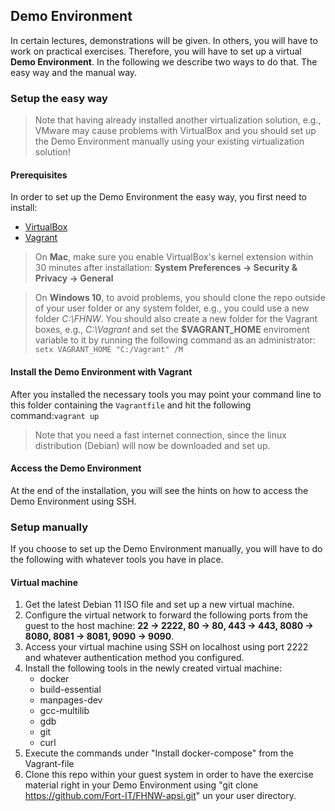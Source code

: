 ## Demo Environment
In certain lectures, demonstrations will be given. In others, you will have to work on practical exercises. Therefore, you will have to set up a virtual **Demo Environment**. In the following we describe two ways to do that. The easy way and the manual way.

### Setup the easy way
> Note that having already installed another virtualization solution, e.g., VMware may cause problems with VirtualBox and you should set up the Demo Environment manually using your existing virtualization solution!

#### Prerequisites
In order to set up the Demo Environment the easy way, you first need to install:

- [VirtualBox](https://www.virtualbox.org/wiki/Downloads)
- [Vagrant](https://www.vagrantup.com/downloads)

> On **Mac**, make sure you enable VirtualBox's kernel extension within 30 minutes after installation: **System Preferences → Security & Privacy → General**

> On **Windows 10**, to avoid problems, you should clone the repo outside of your user folder or any system folder, e.g., you could use a new folder *C:\FHNW*.
You should also create a new folder for the Vagrant boxes, e.g., *C:\Vagrant* and set the **$VAGRANT_HOME** enviroment variable to it by running the following command as an administrator:
`setx VAGRANT_HOME "C:/Vagrant" /M`

#### Install the Demo Environment with Vagrant
After you installed the necessary tools you may point your command line to this folder containing the `Vagrantfile` and hit the following command:`vagrant up`

> Note that you need a fast internet connection, since the linux distribution (Debian) will now be downloaded and set up.

#### Access the Demo Environment
At the end of the installation, you will see the hints on how to access the Demo Environment using SSH.

### Setup manually
If you choose to set up the Demo Environment manually, you will have to do the following with whatever tools you have in place.

#### Virtual machine
1. Get the latest Debian 11 ISO file and set up a new virtual machine.
1. Configure the virtual network to forward the following ports from the guest to the host machine: **22 → 2222, 80 → 80, 443 → 443, 8080 → 8080, 8081 → 8081, 9090 → 9090**.
1. Access your virtual machine using SSH on localhost using port 2222 and whatever authentication method you configured.
1. Install the following tools in the newly created virtual machine:
    - docker
    - build-essential
    - manpages-dev
    - gcc-multilib
    - gdb
    - git
    - curl
1. Execute the commands under "Install docker-compose" from the Vagrant-file
1. Clone this repo within your guest system in order to have the exercise material right in your Demo Environment using "git clone https://github.com/Fort-IT/FHNW-apsi.git" un your user directory.
    
